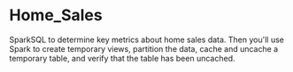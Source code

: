 # Home_Sales
SparkSQL to determine key metrics about home sales data. Then you'll use Spark to create temporary views, partition the data, cache and uncache a temporary table, and verify that the table has been uncached.
